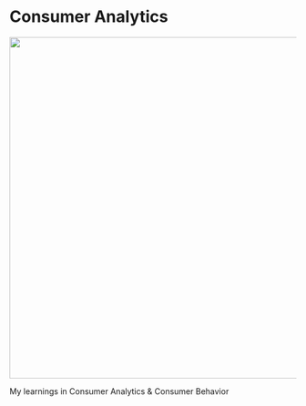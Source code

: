 # Consumer Analytics

<p align="center"> 
<img src="https://makewebbetter.com/wp-content/uploads/2020/02/Consumer-Behavior-1-compressed-1024x647.jpg" width="600">
</p>

My learnings in Consumer Analytics & Consumer Behavior
